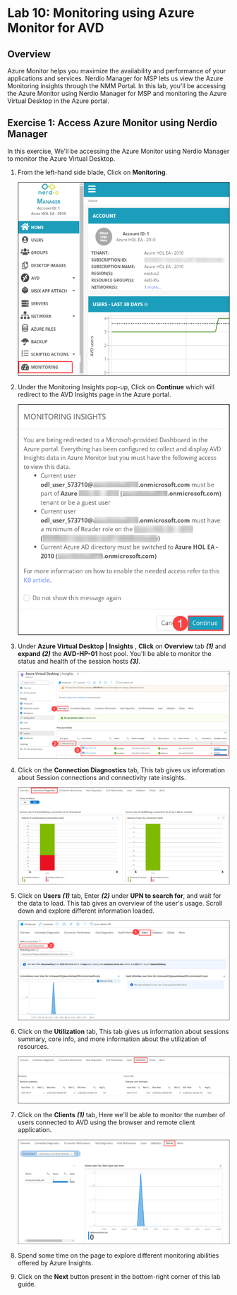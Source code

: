 # Lab 10: Monitoring using Azure Monitor for AVD

## Overview

Azure Monitor helps you maximize the availability and performance of your applications and services. Nerdio Manager for MSP lets us view the Azure Monitoring insights through the NMM Portal. In this lab, you'll be accessing the Azure Monitor using Nerdio Manager for MSP and monitoring the Azure Virtual Desktop in the Azure portal.

## Exercise 1: Access Azure Monitor using Nerdio Manager

In this exercise, We'll be accessing the Azure Monitor using Nerdio Manager to monitor the Azure Virtual Desktop. 

   
1. From the left-hand side blade, Click on **Monitoring**.

   ![](media/9s1.png)
  
1. Under the Monitoring Insights pop-up, Click on **Continue** which will redirect to the AVD Insights page in the Azure portal.

   ![](media/9s2.png)
   
1. Under **Azure Virtual Desktop | Insights** , **Click** on **Overview** tab ***(1)*** and **expand** ***(2)*** the **AVD-HP-01** host pool. You'll be able to monitor the status and health of the session hosts ***(3)***.

   ![ws name.](media/9s3.png)
   
1. Click on the **Connection Diagnostics** tab, This tab gives us information about Session connections and connectivity rate insights.

   ![ws name.](media/9s7.png)
   
1. Click on **Users** ***(1)*** tab, Enter **<inject key="NMM User 01" />** ***(2)*** under **UPN to search for**, and wait for the data to load. This tab gives an overview of the user's usage. Scroll down and explore different information loaded.

   ![ws name.](media/9s4.png)
   
1. Click on the **Utilization** tab, This tab gives us information about sessions summary, core info, and more information about the utilization of resources.

   ![ws name.](media/9s5.png)
   
1. Click on the **Clients** ***(1)*** tab, Here we'll be able to monitor the number of users connected to AVD using the browser and remote client application.

   ![ws name.](media/9s6.png)
   
1. Spend some time on the page to explore different monitoring abilities offered by Azure Insights.

1. Click on the **Next** button present in the bottom-right corner of this lab guide.




